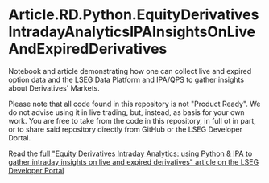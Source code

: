 # Article.RD.Python.EquityDerivativesIntradayAnalyticsIPAInsightsOnLiveAndExpiredDerivatives
Notebook and article demonstrating how one can collect live and expired option data and the LSEG Data Platform and IPA/QPS to gather insights about Derivatives' Markets.

Please note that all code found in this repository is not "Product Ready". We do not advise using it in live trading, but, instead, as basis for your own work. You are free to take from the code in this repository, in full ot in part, or to share said repository directly from GitHub or the LSEG Developer Dortal.

Read the [full "Equity Derivatives Intraday Analytics: using Python & IPA to gather intraday insights on live and expired derivatives" article on the LSEG Developer Portal](https://developers.lseg.com/en/article-catalog/article/equity-derivatives-intraday-analytics-p-1-using-python-to-gather-intraday-insights-on-live-and-expired-derivatives)
